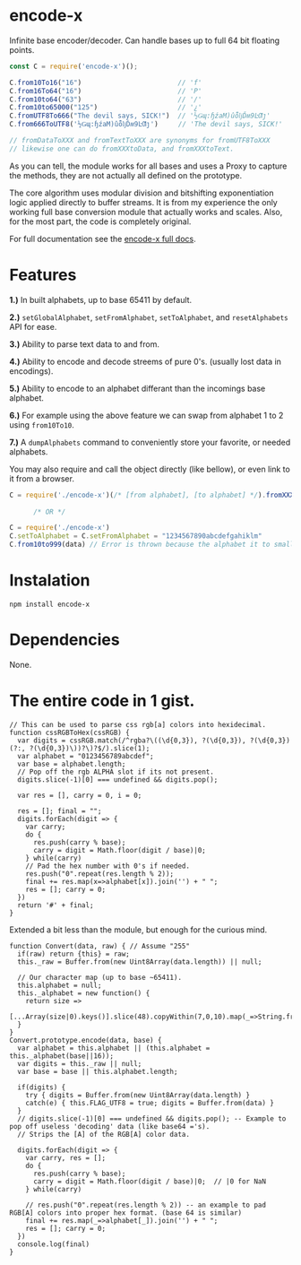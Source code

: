 # encode-x
Infinite base encoder/decoder. Can handle bases up to full 64 bit floating points.

```javascript
const C = require('encode-x')();

C.from10To16("16")                        // 'f'
C.from16To64("16")                        // 'P'
C.from10to64("63")                        // '/'
C.from10to65000("125")                    // '¿'
C.fromUTF8To666("The devil says, SICK!")  // '½Ǥɰ:ɧźaM)ûȭǉĎʍ9ĿƢȷ'
C.from666ToUTF8('½Ǥɰ:ɧźaM)ûȭǉĎʍ9ĿƢȷ')     // 'The devil says, SICK!'

// fromDataToXXX and fromTextToXXX are synonyms for fromUTF8ToXXX
// likewise one can do fromXXXtoData, and fromXXXtoText.
```

As you can tell, the module works for all bases and uses a Proxy to capture the methods, they are not actually all defined on the prototype.

The core algorithm uses modular division and bitshifting exponentiation logic applied directly to buffer streams. It is from my experience
the only working full base conversion module that actually works and scales. Also, for the most part, the code is completely original.

For full documentation see the [encode-x full docs](https://ileathan.github.io/encode-x).

# Features

**1.)** In built alphabets, up to base 65411 by default.

**2.)** `setGlobalAlphabet`, `setFromAlphabet`, `setToAlphabet`, and `resetAlphabets` API for ease.

**3.)** Ability to parse text data to and from.

**4.)** Ability to encode and decode streems of pure 0's. (usually lost data in encodings).

**5.)** Ability to encode to an alphabet differant than the incomings base alphabet.

**6.)** For example using the above feature we can swap from alphabet 1 to 2 using `from10To10`.

**7.)** A `dumpAlphabets` command to conveniently store your favorite, or needed alphabets.

You may also require and call the object directly (like bellow), or even link to it from a browser. 

```javascript
C = require('./encode-x')(/* [from alphabet], [to alphabet] */).fromXXXtoXXX(data) 
     
      /* OR */

C = require('./encode-x')
C.setToAlphabet = C.setFromAlphabet = "1234567890abcdefgahiklm"
C.from10to999(data) // Error is thrown because the alphabet it to small for base999.
```

# Instalation

```npm install encode-x```

# Dependencies

None.

# The entire code in 1 gist.

```
// This can be used to parse css rgb[a] colors into hexidecimal.
function cssRGBToHex(cssRGB) {
  var digits = cssRGB.match(/^rgba?\((\d{0,3}), ?(\d{0,3}), ?(\d{0,3})(?:, ?(\d{0,3})\))?\)?$/).slice(1);
  var alphabet = "0123456789abcdef";
  var base = alphabet.length;
  // Pop off the rgb ALPHA slot if its not present.
  digits.slice(-1)[0] === undefined && digits.pop();

  var res = [], carry = 0, i = 0; 

  res = []; final = "";
  digits.forEach(digit => { 
    var carry;
    do {
      res.push(carry % base);
      carry = digit = Math.floor(digit / base)|0;
    } while(carry)
    // Pad the hex number with 0's if needed.
    res.push("0".repeat(res.length % 2));
    final += res.map(x=>alphabet[x]).join('') + " ";
    res = []; carry = 0;
  })
  return '#' + final;
} 
```

Extended a bit less than the module, but enough for the curious mind.

```
function Convert(data, raw) { // Assume "255"
  if(raw) return {this} = raw;
  this._raw = Buffer.from(new Uint8Array(data.length)) || null;

  // Our character map (up to base ~65411).
  this.alphabet = null;
  this._alphabet = new function() { 
    return size => 
      [...Array(size|0).keys()].slice(48).copyWithin(7,0,10).map(_=>String.fromCharCode(_)).slice(a)
  }
}
Convert.prototype.encode(data, base) {
  var alphabet = this.alphabet || (this.alphabet = this._alphabet(base||16));
  var digits = this._raw || null;
  var base = base || this.alphabet.length;

  if(digits) {
    try { digits = Buffer.from(new Uint8Array(data.length) }
    catch(e) { this.FLAG_UTF8 = true; digits = Buffer.from(data) }
  }
  // digits.slice(-1)[0] === undefined && digits.pop(); -- Example to pop off useless 'decoding' data (like base64 ='s).
  // Strips the [A] of the RGB[A] color data.  

  digits.forEach(digit => { 
    var carry, res = [];
    do {
      res.push(carry % base);
      carry = digit = Math.floor(digit / base)|0;  // |0 for NaN
    } while(carry)
  
    // res.push("0".repeat(res.length % 2)) -- an example to pad RGB[A] colors into proper hex format. (base 64 is similar)
    final += res.map(_=>alphabet[_]).join('') + " ";
    res = []; carry = 0;
  })
  console.log(final)
} 
```
